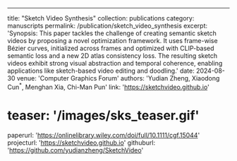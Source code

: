 ---
title: "Sketch Video Synthesis"
collection: publications
category: manuscripts
permalink: /publication/sketch_video_synthesis
excerpt: 'Synopsis: This paper tackles the challenge of creating semantic sketch videos by proposing a novel optimization framework. It uses frame-wise Bézier curves, initialized across frames and optimized with CLIP-based semantic loss and a new 2D atlas consistency loss. The resulting sketch videos exhibit strong visual abstraction and temporal coherence, enabling applications like sketch-based video editing and doodling.'
date: 2024-08-30
venue: 'Computer Graphics Forum'
authors: 'Yudian Zheng, Xiaodong Cun<sup>*</sup>, Menghan Xia, Chi-Man Pun'
link: 'https://sketchvideo.github.io'
# teaser: '/images/sks_teaser.gif'
paperurl: 'https://onlinelibrary.wiley.com/doi/full/10.1111/cgf.15044'
projecturl: 'https://sketchvideo.github.io'
githuburl: 'https://github.com/yudianzheng/SketchVideo'